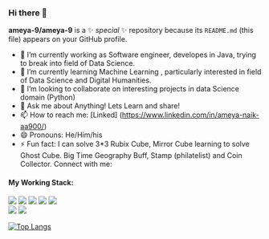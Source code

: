 ### Hi there 👋


**ameya-9/ameya-9** is a ✨ _special_ ✨ repository because its `README.md` (this file) appears on your GitHub profile.


- 🔭 I’m currently working as Software engineer, developes in Java, trying to break into field of Data Science.
- 🌱 I’m currently learning Machine Learning , particularly interested in field of Data Science and Digital Humanities.
- 👯 I’m looking to collaborate on interesting projects in data Science domain (Python)
- 💬 Ask me about Anything! Lets Learn and share!
- 📫 How to reach me: [Linked] (https://www.linkedin.com/in/ameya-naik-aa900/)
- 😄 Pronouns: He/Him/his
- ⚡ Fun fact: I can solve 3*3 Rubix Cube, Mirror Cube learning to solve Ghost Cube. Big Time Geography Buff, Stamp (philatelist) and Coin Collector.
Connect with me:



#### My Working Stack:

<div align="left">
    <img src="https://img.shields.io/badge/-Jupyter-000000?style=flat&logo=jupyter&logoColor=F57C00" />
    <img src="https://img.shields.io/badge/-MySQL-000000?style=flat&logo=mysql&logoColor=E6892E" />
    <img src="https://img.shields.io/badge/-Python-000000?style=flat&logo=python&logoColorhalf=396E9B" />
    <img src="https://img.shields.io/badge/-HTML-000000?&style=flat&logo=html5&logoColor=E44D26"/>
    <img src="https://img.shields.io/badge/-CSS-000000?&style=flat&logo=css3&logoColor=42A5F5"/><br>
    <img src="https://img.shields.io/badge/-git-000000?&style=flat&logo=git&logoColor=E64A19"/>
    <img src="https://img.shields.io/badge/-Github-000000?style=flat&logo=github&logoColor=DEDEDF" />
</div>

[![Top Langs](https://github-readme-stats.vercel.app/api/top-langs/?username=ameya-9)](https://github.com/ameya-9/github-readme-stats)
